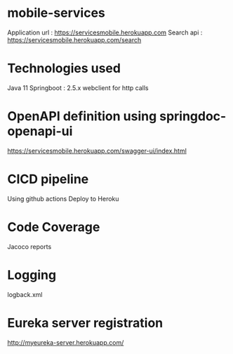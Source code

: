 # mobile-services
Application url : https://servicesmobile.herokuapp.com
Search api : https://servicesmobile.herokuapp.com/search


# Technologies used
Java 11
Springboot : 2.5.x
webclient for http calls

# OpenAPI definition using springdoc-openapi-ui

https://servicesmobile.herokuapp.com/swagger-ui/index.html

# CICD pipeline
Using github actions 
Deploy to Heroku 

# Code Coverage
Jacoco reports
# Logging
 logback.xml

# Eureka server registration
http://myeureka-server.herokuapp.com/